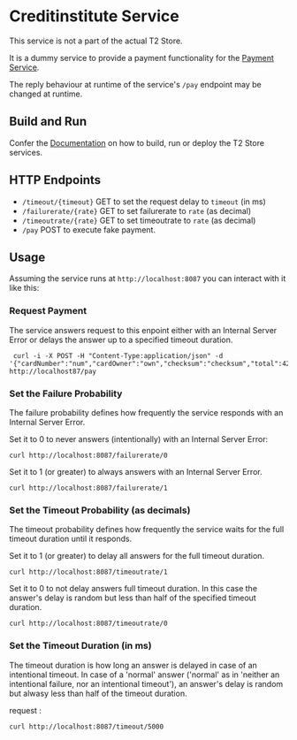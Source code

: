 # Creditinstitute Service

This service is not a part of the actual T2 Store. 

It is a dummy service to provide a payment functionality for the [Payment Service](https://github.com/t2-project/payment).

The reply behaviour at runtime of the service's ``/pay`` endpoint may be changed at runtime. 


## Build and Run

Confer the [Documentation](https://t2-documentation.readthedocs.io/en/latest/guides/kube.html) on how to build, run or deploy the T2 Store services.


## HTTP Endpoints

* ``/timeout/{timeout}`` GET to set the request delay to ``timeout`` (in ms)
* ``/failurerate/{rate}`` GET to set failurerate to ``rate`` (as decimal)
* ``/timeoutrate/{rate}`` GET to set timeoutrate to ``rate`` (as decimal)
* ``/pay`` POST to execute fake payment. 


## Usage

Assuming the service runs at ``http://localhost:8087`` you can interact with it like this:

### Request Payment

The service answers request to this enpoint either with an Internal Server Error or delays the answer up to a specified timeout duration.

```
 curl -i -X POST -H "Content-Type:application/json" -d '{"cardNumber":"num","cardOwner":"own","checksum":"checksum","total":42}' http://localhost87/pay
```

### Set the Failure Probability 

The failure probability defines how frequently the service responds with an Internal Server Error. 

Set it to 0 to never answers (intentionally) with an Internal Server Error:

```
curl http://localhost:8087/failurerate/0
```

Set it to 1 (or greater) to always answers with an Internal Server Error. 

```
curl http://localhost:8087/failurerate/1
```


### Set the Timeout Probability (as decimals)

The timeout probability defines how frequently the service waits for the full timeout duration until it responds.

Set it to 1 (or greater) to delay all answers for the full timeout duration.

```
curl http://localhost:8087/timeoutrate/1
```

Set it to 0 to not delay answers full timeout duration.
In this case the answer's delay is random but less than half of the specified timeout duration.

```
curl http://localhost:8087/timeoutrate/0
```

### Set the Timeout Duration (in ms)

The timeout duration is how long an answer is delayed in case of an intentional timeout.
In case of a 'normal' answer ('normal' as in 'neither an intentional failure, nor an intentional timeout'), an answer's delay is random but alwasy less than half of the timeout duration.


request :
```
curl http://localhost:8087/timeout/5000
```